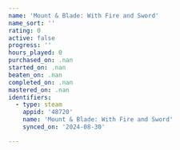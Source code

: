 ```yaml
---
name: 'Mount & Blade: With Fire and Sword'
name_sort: ''
rating: 0
active: false
progress: ''
hours_played: 0
purchased_on: .nan
started_on: .nan
beaten_on: .nan
completed_on: .nan
mastered_on: .nan
identifiers:
  - type: steam
    appid: '48720'
    name: 'Mount & Blade: With Fire and Sword'
    synced_on: '2024-08-30'

---
```

